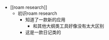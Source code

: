 - [[roam research]]
    - 初识roam research
        - 知道了一款新的应用
            - 和其他大纲类工具好像没有太大区别
        - 这是一款日记类的
